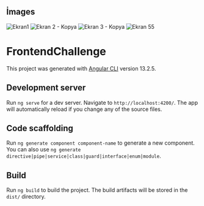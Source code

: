 ## İmages

![Ekran1](https://user-images.githubusercontent.com/67110171/158453622-f0d458dc-781c-44b0-bc1e-c7eed5463636.PNG)
![Ekran 2 - Kopya](https://user-images.githubusercontent.com/67110171/158453664-f1a014a6-f3b3-43cc-9441-a88caf994bf1.PNG)
![Ekran 3 - Kopya](https://user-images.githubusercontent.com/67110171/158453673-7293c655-1380-4396-b953-3229e9019b2b.PNG)
![Ekran 55](https://user-images.githubusercontent.com/67110171/158453687-83d0e3ad-08a2-4cb5-84e3-326710621ee9.PNG)

# FrontendChallenge

This project was generated with [Angular CLI](https://github.com/angular/angular-cli) version 13.2.5.

## Development server

Run `ng serve` for a dev server. Navigate to `http://localhost:4200/`. The app will automatically reload if you change any of the source files.

## Code scaffolding

Run `ng generate component component-name` to generate a new component. You can also use `ng generate directive|pipe|service|class|guard|interface|enum|module`.

## Build

Run `ng build` to build the project. The build artifacts will be stored in the `dist/` directory.



